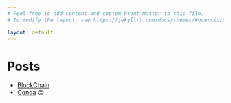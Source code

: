 ```yaml
---
# Feel free to add content and custom Front Matter to this file.
# To modify the layout, see https://jekyllrb.com/docs/themes/#overriding-theme-defaults

layout: default
---
```

# Posts

- [BlockChain](_posts/2021-04-14-blockchain-bitcoin.md)
- [Conda](_posts/2021-04-17-conda.md)
:blush:
